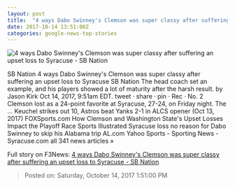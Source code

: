 ```yaml
---
layout: post
title:  "4 ways Dabo Swinney's Clemson was super classy after suffering an upset loss to Syracuse - SB Nation"
date: 2017-10-14 13:51:00Z
categories: google-news-top-stories
---
```


![4 ways Dabo Swinney's Clemson was super classy after suffering an upset loss to Syracuse - SB Nation](https://cdn.vox-cdn.com/thumbor/kNKgUqPGLJPETC38gLjW7E0g5JE=/0x58:762x457/fit-in/1200x630/cdn.vox-cdn.com/uploads/chorus_asset/file/9459715/Screen_Shot_2017_10_14_at_9.38.11_AM.png)

SB Nation 4 ways Dabo Swinney's Clemson was super classy after suffering an upset loss to Syracuse SB Nation The head coach set an example, and his players showed a lot of maturity after the harsh result. by Jason Kirk Oct 14, 2017, 9:51am EDT. tweet · share · pin · Rec · No. 2 Clemson lost as a 24-point favorite at Syracuse, 27-24, on Friday night. The ... Keuchel strikes out 10, Astros beat Yanks 2-1 in ALCS opener (Oct 13, 2017) FOXSports.com How Clemson and Washington State's Upset Losses Impact the Playoff Race Sports Illustrated Syracuse loss no reason for Dabo Swinney to skip his Alabama trip AL.com Yahoo Sports - Sporting News - Syracuse.com all 341 news articles »


Full story on F3News: [4 ways Dabo Swinney's Clemson was super classy after suffering an upset loss to Syracuse - SB Nation](http://www.f3nws.com/n/uWVSKC)

> Posted on: Saturday, October 14, 2017 1:51:00 PM
